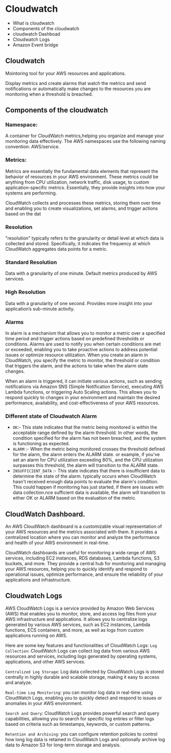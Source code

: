 # Cloudwatch

- What is cloudwatch
- Components of the cloudwatch
- cloudwatch Dashboad
- Cloudwatch Logs
- Amazon Event bridge

## Cloudwatch
Mointoring tool for your AWS resources and applications.

Display metrics and create alarms that watch the metrics and send notifications or automatically make changes to the resources you are monitoring when a threshold is breached.

## Components of the cloudwatch

### Namespace:
A container for CloudWatch metrics,helping you organize and manage your monitoring data effectively.
The AWS namespaces use the following naming convention: AWS/service.

### Metrics:
Metrics are essentially the fundamental data elements that represent the behavior of resources in your AWS environment. These metrics could be anything from CPU utilization, network traffic, disk usage, to custom application-specific metrics. Essentially, they provide insights into how your systems are performing.

CloudWatch collects and processes these metrics, storing them over time and enabling you to create visualizations, set alarms, and trigger actions based on the dat

### Resolution 
"resolution" typically refers to the granularity or detail level at which data is collected and stored.
Specifically, it indicates the frequency at which CloudWatch aggregates data points for a metric.

### Standard Resolution
Data with a granularity of one minute.
Default metrics produced by AWS services.

### High Resolution
Data with a granularity of one second.
Provides more insight into your application’s sub-minute activity.

### Alarms
In alarm is a mechanism that allows you to monitor a metric over a specified time period and trigger actions based on predefined thresholds or conditions.
Alarms are used to notify you when certain conditions are met or exceeded, enabling you to take proactive actions to address potential issues or optimize resource utilization.
When you create an alarm in CloudWatch, you specify the metric to monitor, the threshold or condition that triggers the alarm, and the actions to take when the alarm state changes.

When an alarm is triggered, it can initiate various actions, such as sending notifications via Amazon SNS (Simple Notification Service), executing AWS Lambda functions, 
or triggering Auto Scaling actions. This allows you to respond quickly to changes in your environment and maintain the desired performance, availability, and cost-effectiveness of your AWS resources.

### Different state of Cloudwatch Alarm 
- ```OK```:- This state indicates that the metric being monitored is within the acceptable range defined by the alarm threshold. In other words, the condition specified for the alarm has not been breached, and the system is functioning as expected.
- ```ALARM``` :-  When the metric being monitored crosses the threshold defined for the alarm, the alarm enters the ALARM state. or example, if you've set an alarm for CPU utilization exceeding 80%, and the CPU utilization surpasses this threshold, the alarm will transition to the ALARM state.
- ```INSUFFICIENT_DATA``` :- This state indicates that there is insufficient data to determine the state of the alarm. typically occurs when CloudWatch hasn't received enough data points to evaluate the alarm's condition. This could happen if monitoring has just started, if there are issues with data collection.nce sufficient data is available, the alarm will transition to either OK or ALARM based on the evaluation of the metric.


## CloudWatch Dashboard.
An AWS CloudWatch dashboard is a customizable visual representation of your AWS resources and the metrics associated with them. It provides a centralized location where you can monitor and analyze the performance and health of your AWS environment in real-time.

CloudWatch dashboards are useful for monitoring a wide range of AWS services, including EC2 instances, RDS databases, Lambda functions, S3 buckets, and more. They provide a central hub for monitoring and managing your AWS resources, helping you to quickly identify and respond to operational issues, optimize performance, and ensure the reliability of your applications and infrastructure.

## Cloudwatch Logs
AWS CloudWatch Logs is a service provided by Amazon Web Services (AWS) that enables you to monitor, store, and access log files from your AWS infrastructure and applications. It allows you to centralize logs generated by various AWS services, such as EC2 instances, Lambda functions, ECS containers, and more, as well as logs from custom applications running on AWS.

Here are some key features and functionalities of CloudWatch Logs:
```Log Collection```: CloudWatch Logs can collect log data from various AWS resources and services, including logs generated by operating systems, applications, and other AWS services.

```Centralized Log Storage```: Log data collected by CloudWatch Logs is stored centrally in highly durable and scalable storage, making it easy to access and analyze.

```Real-time Log Monitoring```:  you can monitor log data in real-time using CloudWatch Logs, enabling you to quickly detect and respond to issues or anomalies in your AWS environment.

```Search and Query```: CloudWatch Logs provides powerful search and query capabilities, allowing you to search for specific log entries or filter logs based on criteria such as timestamps, keywords, or custom patterns.

```Retention and Archiving```: you can configure retention policies to control how long log data is retained in CloudWatch Logs and optionally archive log data to Amazon S3 for long-term storage and analysis.

